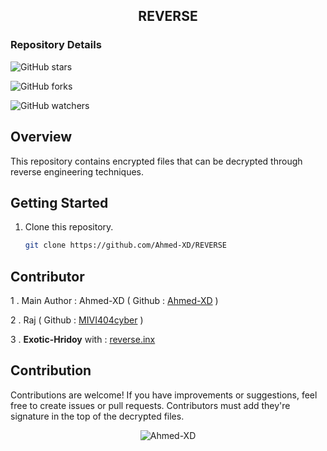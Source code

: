<h2 align="center"><b>REVERSE</b></h2>


### Repository Details
![GitHub stars](https://img.shields.io/github/stars/Ahmed-XD/REVERSE?style=social)

![GitHub forks](https://img.shields.io/github/forks/Ahmed-XD/REVERSE?style=social)

![GitHub watchers](https://img.shields.io/github/watchers/Ahmed-XD/REVERSE?style=social)


## Overview

This repository contains encrypted files that can be decrypted through reverse engineering techniques.

## Getting Started

1. Clone this repository.
    ```bash
    git clone https://github.com/Ahmed-XD/REVERSE
    ```

## Contributor


1 . Main Author : Ahmed-XD ( Github : [Ahmed-XD](https://github.com/Ahmed-XD) )

2 . Raj ( Github : [MIVI404cyber](https://github.com/MIVI404cyber) )

3 . **Exotic-Hridoy**  with : [reverse.inx](https://www.facebook.com/reverse-inx)
## Contribution

Contributions are welcome! If you have improvements or suggestions, feel free to create issues or pull requests.
Contributors must add they're signature in the top of the decrypted files.

<p align="center"> <img src=https://komarev.com/ghpvc/?username=Ahmed-XD alt=Ahmed-XD /> </p>
